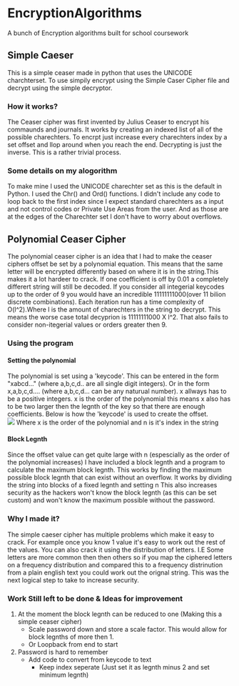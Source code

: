 # EncryptionAlgorithms
A bunch of Encryption algorithms built for school coursework
<h2>Simple Caeser</h2>
This is a simple ceaser made in python that uses the UNICODE charchterset. To use simpily encrypt using the Simple Caser Cipher file and decrypt using the simple decryptor.
<h3>How it works?</h3>
The Ceaser cipher was first invented by Julius Ceaser to encrypt his commaunds and journals. It works by creating an indexed list of all of the possible charechters. To encrpt just increase every charechters index by a set offset and llop around when you reach the end. Decrypting is just the inverse. This is a rather trivial process. 
<h3>Some details on my alogorithm</h3>
To make mine I used the UNICODE charechter set as this is the default in Python. I used the Chr() and Ord() functions. I didn't include any code to loop back to the first index since I expect standard charechters as a input and not control codes or Private Use Areas from the user. And as those are at the edges of the Charechter set I don't have to worry about overflows.
<h2>Polynomial Ceaser Cipher</h2>
The polynomial ceaser cipher is an idea that I had to make the ceaser ciphers offset be set by a polynomial equation. This means that the same letter will be encrypted differently based on where it is in the string.This makes it a lot hardeer to crack. If one coefficient is off by 0.01 a completely differert string will still be decoded. If you consider all integerial keycodes up to the order of 9 you would have an incredible 11111111000(over 11 bilion discrete combinations). Each iteration run has a time complexity of O(l^2).Where l is the amount of charechters in the string to decrypt. This means the worse case total decyprion is 11111111000 X l^2. That also fails to consider non-itegerial values or orders greater then 9.
<h3>Using the program</h3>
<h4>Setting the polynomial</h4>
The polynomial is set using a 'keycode'. This can be entered in the form "xabcd..." (where a,b,c,d.. are all single digit integers). Or in the form x,a,b,c,d.... (where a,b,c,d... can be any naturual number). x allways has to be a positive integers. x is the order of the polynomial this means x also has to be two larger then the legnth of the key so that there are enough coefficients. Below is how the 'keycode' is used to create the offset.</br>
<img src = "https://render.githubusercontent.com/render/math?math=Offset%20=%20LetterIndex%20%2b%20(an^x%20%2b%20%20bn^{x%20-1}%20%2b%20cn%20^{x%20-2}%20....%20%2b%20FinalNumber*n^{x-x})"/>
Where x is the order of the polynomial and n is it's index in the string
<h4>Block Legnth</h1>
Since the offset value can get quite large with n (espescially as the order of the polynomial increases) I have included a block legnth and a program to calculate the maximum block legnth. This works by finding the maximum possible block legnth that can exist without an overflow. It works by dividing the string into blocks of a fixed legnth and setting n This also increases security as the hackers won't know the block legnth (as this can be set custom) and won't know the maximum possible without the password.
<h3>Why I made it?</h3>
The simple caeser cipher has multiple problems which make it easy to crack. For example once you know 1 value it's easy to work out the rest of the values. You can also crack it using the distribution of letters. I.E Some letters are more common then then others so if you map the ciphered letters on a frequency distribution and compared this to a frequency distrinution from a plain english text you could work out the orignal string. This was the next logical step to take to increase security.
<h3>Work Still left to be done & Ideas for improvement</h3>
<ol>
<li> At the moment the block legnth can be reduced to one (Making this a simple ceaser cipher)
  <ul>
    <li> Scale password down and store a scale factor. This would allow for block legnths of more then 1.</li>
    <li>Or Loopback from end to start</li>
  </ul></li>
  <li>Password is hard to remember
  <ul><li>Add code to convert from keycode to text
    <ul><li>Keep index seperate (Just set it as legnth minus 2 and set minimum legnth)</li></ul> 
   </li></ul>
  </li>
</ol>
